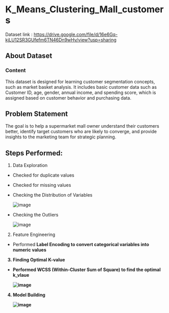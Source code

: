 # K_Means_Clustering_Mall_customers

Dataset link : https://drive.google.com/file/d/16e6Gq-kjLU12SR3GUfefm6TN46Dn9wHv/view?usp=sharing

## About Dataset
### Content
This dataset is designed for learning customer segmentation concepts, such as market basket analysis. It includes basic customer data such as Customer ID, age, gender, annual income, and spending score, which is assigned based on customer behavior and purchasing data.

## Problem Statement
The goal is to help a supermarket mall owner understand their customers better, identify target customers who are likely to converge, and provide insights to the marketing team for strategic planning.

## Steps Performed:
1. Data Exploration
  * Checked for duplicate values
  * Checked for missing values
  * Checking the Distribution of Variables

    ![image](https://github.com/user-attachments/assets/320a1e04-676b-4003-8b75-f52af6b6c7f7)

  * Checking the Outliers

    ![image](https://github.com/user-attachments/assets/e2eacb4d-7ea1-4142-b5ae-5489830600b5)

2. Feature Engineering
  * Performed <b>Label Encoding<b/> to convert categorical variables into numeric values
3. Finding Optimal K-value
  * Performed WCSS (Within-Cluster Sum of Square) to find the optimal k_vlaue

    ![image](https://github.com/user-attachments/assets/f3ee2db5-f665-40fe-9793-950d2675218e)

4. Model Building

    ![image](https://github.com/user-attachments/assets/64c6bb68-1d1e-433f-ba52-9df9f17ac76c)

